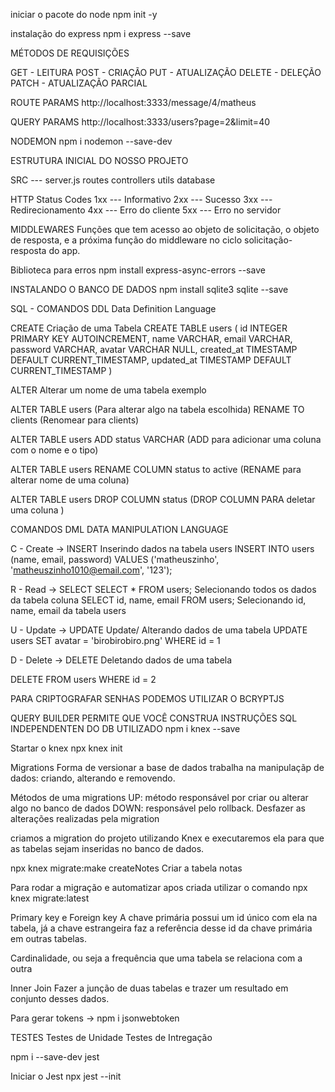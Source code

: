 iniciar o pacote do node
npm init -y

instalação do express
npm i express --save

MÉTODOS DE REQUISIÇÕES

GET - LEITURA
POST - CRIAÇÃO
PUT - ATUALIZAÇÃO
DELETE - DELEÇÃO
PATCH - ATUALIZAÇÃO PARCIAL

ROUTE PARAMS
http://localhost:3333/message/4/matheus

QUERY PARAMS
http://localhost:3333/users?page=2&limit=40

NODEMON
npm i nodemon --save-dev

ESTRUTURA INICIAL DO NOSSO PROJETO

SRC --- server.js
routes
controllers
utils
database

HTTP Status Codes
1xx --- Informativo
2xx --- Sucesso
3xx --- Redirecionamento
4xx --- Erro do cliente
5xx --- Erro no servidor

MIDDLEWARES
Funções que tem acesso ao objeto de solicitação, o objeto de resposta, e a próxima função do middleware no ciclo solicitação-resposta do app.

Biblioteca para erros
npm install express-async-errors --save

INSTALANDO O BANCO DE DADOS
npm install sqlite3 sqlite --save

SQL - COMANDOS DDL
Data Definition Language

CREATE
Criação de uma Tabela
CREATE TABLE users (
id INTEGER PRIMARY KEY AUTOINCREMENT,
name VARCHAR,
email VARCHAR,
password VARCHAR,
avatar VARCHAR NULL,
created_at TIMESTAMP DEFAULT CURRENT_TIMESTAMP,
updated_at TIMESTAMP DEFAULT CURRENT_TIMESTAMP
)

ALTER
Alterar um nome de uma tabela exemplo

ALTER TABLE users (Para alterar algo na tabela escolhida)
RENAME TO clients (Renomear para clients)

ALTER TABLE users
ADD status VARCHAR (ADD para adicionar uma coluna com o nome e o tipo)

ALTER TABLE users
RENAME COLUMN status to active (RENAME para alterar nome de uma coluna)

ALTER TABLE users
DROP COLUMN status (DROP COLUMN PARA deletar uma coluna )

COMANDOS DML
DATA MANIPULATION LANGUAGE

C - Create -> INSERT
Inserindo dados na tabela users
INSERT INTO users
(name, email, password)
VALUES
('matheuszinho', 'matheuszinho1010@email.com', '123');

R - Read -> SELECT
SELECT \* FROM users; Selecionando todos os dados da tabela coluna
SELECT id, name, email FROM users; Selecionando id, name, email da tabela users

U - Update -> UPDATE
Update/ Alterando dados de uma tabela
UPDATE users SET
avatar = 'birobirobiro.png'
WHERE id = 1

D - Delete -> DELETE
Deletando dados de uma tabela

DELETE FROM users
WHERE id = 2

PARA CRIPTOGRAFAR SENHAS PODEMOS UTILIZAR O BCRYPTJS

QUERY BUILDER
PERMITE QUE VOCÊ CONSTRUA INSTRUÇÕES SQL INDEPENDENTEN DO DB UTILIZADO
npm i knex --save

Startar o knex
npx knex init

Migrations
Forma de versionar a base de dados
trabalha na manipulaçãp de dados: criando, alterando e removendo.

Métodos de uma migrations
UP: método responsável por criar ou alterar algo no banco de dados
DOWN: responsável pelo rollback. Desfazer as alterações realizadas pela migration

criamos a migration do projeto utilizando Knex e executaremos ela para que as tabelas sejam inseridas no banco de dados.

npx knex migrate:make createNotes
Criar a tabela notas

Para rodar a migração e automatizar apos criada utilizar o comando npx knex migrate:latest

Primary key e Foreign key
A chave primária possui um id único com ela na tabela,
já a chave estrangeira faz a referência desse id da chave primária em outras tabelas.

Cardinalidade, ou seja a frequência que uma tabela se relaciona com a outra

Inner Join 
Fazer a junção de duas tabelas e trazer um resultado em conjunto desses dados.


Para gerar tokens -> npm i jsonwebtoken 



TESTES
Testes de Unidade 
Testes de Intregação

npm i --save-dev jest

Iniciar o Jest 
 npx jest --init

 